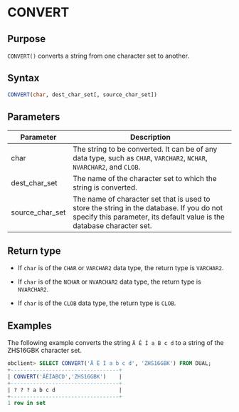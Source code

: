 # CONVERT

## Purpose

`CONVERT()` converts a string from one character set to another.

## Syntax

```sql
CONVERT(char, dest_char_set[, source_char_set])
```

## Parameters

| Parameter | Description                                                                                                                                                        |
|-----------------|--------------------------------------------------------------------------------------------------------------------------------------------------------------------|
| char | The string to be converted. It can be of any data type, such as `CHAR`, `VARCHAR2`, `NCHAR`, `NVARCHAR2`, and `CLOB`.                                              |
| dest_char_set | The name of the character set to which the string is converted.                                                                                                    |
| source_char_set | The name of character set that is used to store the string in the database. If you do not specify this parameter, its default value is the database character set. |

## Return type

* If `char` is of the `CHAR` or `VARCHAR2` data type, the return type is `VARCHAR2`.

* If `char` is of the `NCHAR` or `NVARCHAR2` data type, the return type is `NVARCHAR2`.

* If `char` is of the `CLOB` data type, the return type is `CLOB`.

## Examples

The following example converts the string `Ä Ê Í a B c d` to a string of the ZHS16GBK character set.

```sql
obclient> SELECT CONVERT('Ä Ê Í a b c d', 'ZHS16GBK') FROM DUAL;
+----------------------------------+
| CONVERT('ÄÊÍABCD','ZHS16GBK')    |
+----------------------------------+
| ? ? ? a b c d                    |
+----------------------------------+
1 row in set
```
